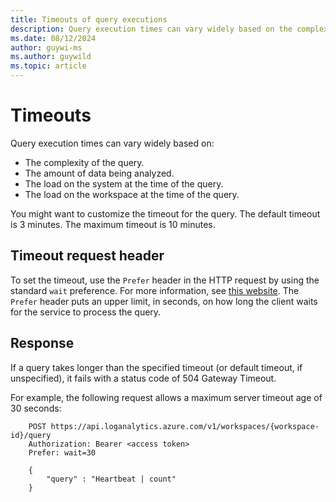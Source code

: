 ```yaml
---
title: Timeouts of query executions
description: Query execution times can vary widely based on the complexity of the query, the amount of data being analyzed, and the load on the system and workspace at the time of the query.
ms.date: 08/12/2024
author: guywi-ms
ms.author: guywild
ms.topic: article
---
```

# Timeouts

Query execution times can vary widely based on:

- The complexity of the query.
- The amount of data being analyzed.
- The load on the system at the time of the query.
- The load on the workspace at the time of the query.

You might want to customize the timeout for the query. The default timeout is 3 minutes. The maximum timeout is 10 minutes.

## Timeout request header

To set the timeout, use the `Prefer` header in the HTTP request by using the standard `wait` preference. For more information, see [this website](https://tools.ietf.org/html/rfc7240#section-4.3). The `Prefer` header puts an upper limit, in seconds, on how long the client waits for the service to process the query.

## Response

If a query takes longer than the specified timeout (or default timeout, if unspecified), it fails with a status code of 504 Gateway Timeout.

For example, the following request allows a maximum server timeout age of 30 seconds:

```
    POST https://api.loganalytics.azure.com/v1/workspaces/{workspace-id}/query
    Authorization: Bearer <access token>
    Prefer: wait=30
    
    {
        "query" : "Heartbeat | count"
    }
```
